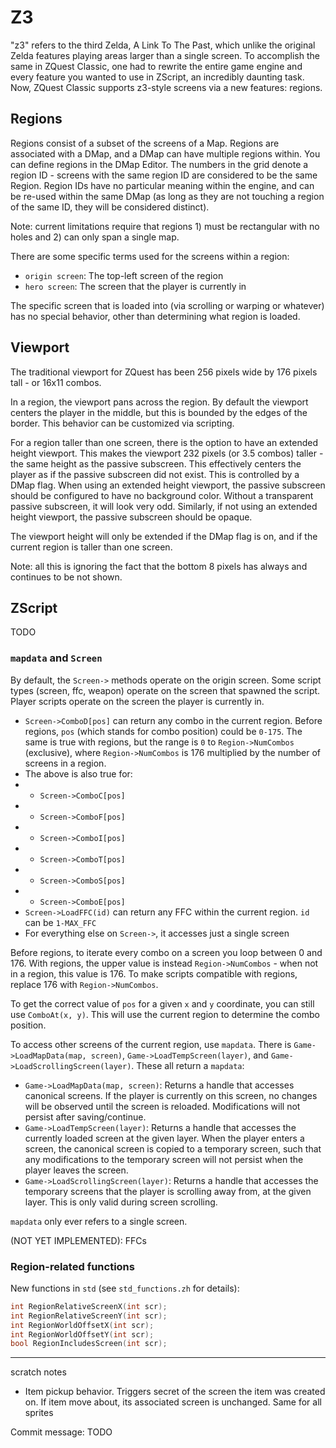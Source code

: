 # Z3

"z3" refers to the third Zelda, A Link To The Past, which unlike the original Zelda features playing areas larger than a single screen. To accomplish the same in ZQuest Classic, one had to rewrite the entire game engine and every feature you wanted to use in ZScript, an incredibly daunting task. Now, ZQuest Classic supports z3-style screens via a new features: regions.

## Regions

Regions consist of a subset of the screens of a Map. Regions are associated with a DMap, and a DMap can have multiple regions within. You can define regions in the DMap Editor. The numbers in the grid denote a region ID - screens with the same region ID are considered to be the same Region. Region IDs have no particular meaning within the engine, and can be re-used within the same DMap (as long as they are not touching a region of the same ID, they will be considered distinct).

Note: current limitations require that regions 1) must be rectangular with no holes and 2) can only span a single map.

There are some specific terms used for the screens within a region:

* `origin screen`: The top-left screen of the region
* `hero screen`: The screen that the player is currently in

The specific screen that is loaded into (via scrolling or warping or whatever) has no special behavior, other than determining what
region is loaded.

## Viewport

The traditional viewport for ZQuest has been 256 pixels wide by 176 pixels tall - or 16x11 combos.

In a region, the viewport pans across the region. By default the viewport centers the player in the middle, but this is bounded by the edges of the border. This behavior can be customized via scripting.

For a region taller than one screen, there is the option to have an extended height viewport. This makes the viewport 232 pixels (or 3.5 combos) taller - the same height as the passive subscreen. This effectively centers the player as if the passive subscreen did not exist. This is controlled by a DMap flag. When using an extended height viewport, the passive subscreen should be configured to have no background color. Without a transparent passive subscreen, it will look very odd. Similarly, if not using an extended height viewport, the passive subscreen should be opaque.

The viewport height will only be extended if the DMap flag is on, and if the current region is taller than one screen.

Note: all this is ignoring the fact that the bottom 8 pixels has always and continues to be not shown.

## ZScript

TODO

### `mapdata` and `Screen`

By default, the `Screen->` methods operate on the origin screen. Some script types (screen, ffc, weapon) operate on the screen that spawned the script. Player scripts operate on the screen the player is currently in.

* `Screen->ComboD[pos]` can return any combo in the current region. Before regions, `pos` (which stands for combo position) could be `0-175`. The same is true with regions, but the range is `0` to `Region->NumCombos` (exclusive), where `Region->NumCombos` is 176 multiplied by the number of screens in a region.
* The above is also true for:
* * `Screen->ComboC[pos]`
* * `Screen->ComboF[pos]`
* * `Screen->ComboI[pos]`
* * `Screen->ComboT[pos]`
* * `Screen->ComboS[pos]`
* * `Screen->ComboE[pos]`
* `Screen->LoadFFC(id)` can return any FFC within the current region. `id` can be `1-MAX_FFC`
* For everything else on `Screen->`, it accesses just a single screen

Before regions, to iterate every combo on a screen you loop between 0 and 176. With regions, the upper value is instead `Region->NumCombos` - when not in a region, this value is 176. To make scripts compatible with regions, replace 176 with `Region->NumCombos`.

To get the correct value of `pos` for a given `x` and `y` coordinate, you can still use `ComboAt(x, y)`. This will use the current region to determine the combo position.

To access other screens of the current region, use `mapdata`. There is `Game->LoadMapData(map, screen)`, `Game->LoadTempScreen(layer)`, and `Game->LoadScrollingScreen(layer)`. These all return a `mapdata`:

* `Game->LoadMapData(map, screen)`: Returns a handle that accesses canonical screens. If the player is currently on this screen, no changes will be observed until the screen is reloaded. Modifications will not persist after saving/continue.
* `Game->LoadTempScreen(layer)`: Returns a handle that accesses the currently loaded screen at the given layer. When the player enters a screen, the canonical screen is copied to a temporary screen, such that any modifications to the temporary screen will not persist when the player leaves the screen.
* `Game->LoadScrollingScreen(layer)`: Returns a handle that accesses the temporary screens that the player is scrolling away from, at the given layer. This is only valid during screen scrolling.

`mapdata` only ever refers to a single screen.

(NOT YET IMPLEMENTED): FFCs

### Region-related functions

New functions in `std` (see `std_functions.zh` for details):

```c
int RegionRelativeScreenX(int scr);
int RegionRelativeScreenY(int scr);
int RegionWorldOffsetX(int scr);
int RegionWorldOffsetY(int scr);
bool RegionIncludesScreen(int scr);
```



______

scratch notes

- Item pickup behavior. Triggers secret of the screen the item was created on. If item move about, its associated screen is unchanged. Same for all sprites

Commit message: TODO

